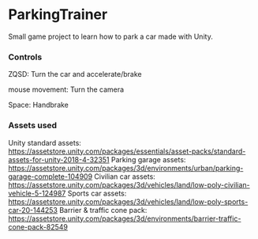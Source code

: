# ParkingTrainer
Small game project to learn how to park a car made with Unity.

### Controls

ZQSD: Turn the car and accelerate/brake

mouse movement: Turn the camera

Space: Handbrake


### Assets used

Unity standard assets: https://assetstore.unity.com/packages/essentials/asset-packs/standard-assets-for-unity-2018-4-32351
Parking garage assets: https://assetstore.unity.com/packages/3d/environments/urban/parking-garage-complete-104909
Civilian car assets: https://assetstore.unity.com/packages/3d/vehicles/land/low-poly-civilian-vehicle-5-124987
Sports car assets: https://assetstore.unity.com/packages/3d/vehicles/land/low-poly-sports-car-20-144253
Barrier & traffic cone pack: https://assetstore.unity.com/packages/3d/environments/barrier-traffic-cone-pack-82549
